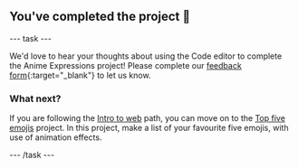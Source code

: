 <h2 class="c-project-heading--task">You've completed the project 🎉</h2>

--- task ---

We'd love to hear your thoughts about using the Code editor to complete the Anime Expressions project! Please complete our [feedback form](https://form.raspberrypi.org/4873648){:target="_blank"} to let us know.

### What next?

If you are following the [Intro to web](https://projects.raspberrypi.org/en/pathways/web-intro-simplified) path, you can move on to the [Top five emojis](https://projects.raspberrypi.org/en/projects/top-5-emoji-list-simplified) project. In this project, make a list of your favourite five emojis, with use of animation effects.

--- /task ---